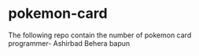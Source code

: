 # pokemon-card
The following repo contain the number of pokemon card<br>
programmer- Ashirbad Behera bapun
